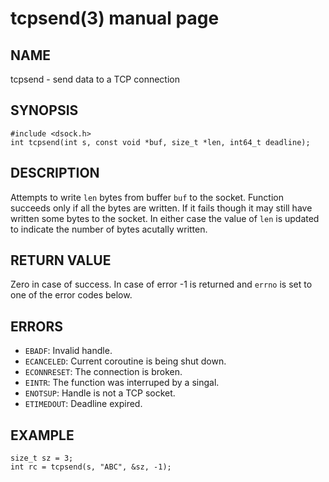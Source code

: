 # tcpsend(3) manual page

## NAME

tcpsend - send data to a TCP connection

## SYNOPSIS

```
#include <dsock.h>
int tcpsend(int s, const void *buf, size_t *len, int64_t deadline);
```

## DESCRIPTION

Attempts to write `len` bytes from buffer `buf` to the socket. Function succeeds only if all the bytes are written. If it fails though it may still have written some bytes to the socket. In either case the value of `len` is updated to indicate the number of bytes acutally written.

## RETURN VALUE

Zero in case of success. In case of error -1 is returned and `errno` is set to one of the error codes below.

## ERRORS

* `EBADF`: Invalid handle.
* `ECANCELED`: Current coroutine is being shut down.
* `ECONNRESET`: The connection is broken.
* `EINTR`: The function was interruped by a singal.
* `ENOTSUP`: Handle is not a TCP socket.
* `ETIMEDOUT`: Deadline expired.

## EXAMPLE

```
size_t sz = 3;
int rc = tcpsend(s, "ABC", &sz, -1);
```

